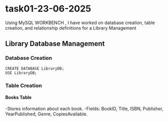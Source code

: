 # task01-23-06-2025
Using MySQL WORKBENCH , I have worked on database creation, table creation, and relationship definitions for a Library Management

## Library Database Management

### Database Creation

```
CREATE DATABASE LibraryDB;
USE LibraryDB;
```

### Table Creation

#### Books Table

-Stores information about each book.
-Fields: BookID, Title, ISBN, Publisher, YearPublished, Genre, CopiesAvailable.
